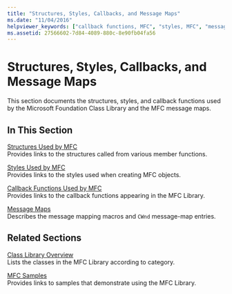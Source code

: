 ```yaml
---
title: "Structures, Styles, Callbacks, and Message Maps"
ms.date: "11/04/2016"
helpviewer_keywords: ["callback functions, MFC", "styles, MFC", "message classes [MFC], MFC", "structures, MFC"]
ms.assetid: 27566602-7d84-4089-880c-8e90fb04fa56
---
```

# Structures, Styles, Callbacks, and Message Maps

This section documents the structures, styles, and callback functions used by the Microsoft Foundation Class Library and the MFC message maps.

## In This Section

[Structures Used by MFC](../../mfc/reference/structures-used-by-mfc.md)<br/>
Provides links to the structures called from various member functions.

[Styles Used by MFC](../../mfc/reference/styles-used-by-mfc.md)<br/>
Provides links to the styles used when creating MFC objects.

[Callback Functions Used by MFC](../../mfc/reference/callback-functions-used-by-mfc.md)<br/>
Provides links to the callback functions appearing in the MFC Library.

[Message Maps](../../mfc/reference/message-maps-mfc.md)<br/>
Describes the message mapping macros and `CWnd` message-map entries.

## Related Sections

[Class Library Overview](../../mfc/class-library-overview.md)<br/>
Lists the classes in the MFC Library according to category.

[MFC Samples](../../overview/visual-cpp-samples.md)<br/>
Provides links to samples that demonstrate using the MFC Library.
